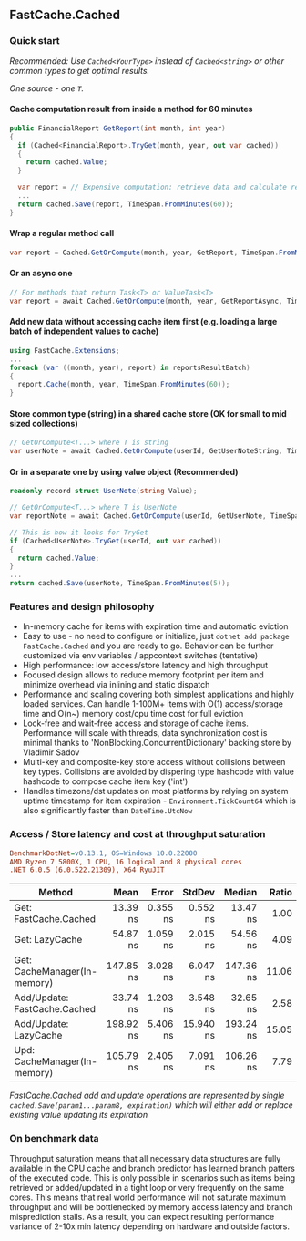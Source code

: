 ## FastCache.Cached
### Quick start
*Recommended: Use `Cached<YourType>` instead of `Cached<string>` or other common types to get optimal results.*

*One source - one `T`.*
#### Cache computation result from inside a method for 60 minutes
```csharp
public FinancialReport GetReport(int month, int year)
{
  if (Cached<FinancialReport>.TryGet(month, year, out var cached))
  {
    return cached.Value;
  }

  var report = // Expensive computation: retrieve data and calculate report
  ...
  return cached.Save(report, TimeSpan.FromMinutes(60));
}
```
#### Wrap a regular method call
```csharp
var report = Cached.GetOrCompute(month, year, GetReport, TimeSpan.FromMinutes(60));
```
#### Or an async one
```csharp
// For methods that return Task<T> or ValueTask<T>
var report = await Cached.GetOrCompute(month, year, GetReportAsync, TimeSpan.FromMinute(60));
```
#### Add new data without accessing cache item first (e.g. loading a large batch of independent values to cache)
```csharp
using FastCache.Extensions;
...
foreach (var ((month, year), report) in reportsResultBatch)
{
  report.Cache(month, year, TimeSpan.FromMinutes(60));
}
```
#### Store common type (string) in a shared cache store (OK for small to mid sized collections)
```csharp
// GetOrCompute<T...> where T is string
var userNote = await Cached.GetOrCompute(userId, GetUserNoteString, TimeSpan.FromMinutes(5));
```
#### Or in a separate one by using value object (Recommended)
```csharp
readonly record struct UserNote(string Value);

// GetOrCompute<T...> where T is UserNote
var reportNote = await Cached.GetOrCompute(userId, GetUserNote, TimeSpan.FromMinutes(5));
```
```csharp
// This is how it looks for TryGet
if (Cached<UserNote>.TryGet(userId, out var cached))
{
  return cached.Value;
}
...
return cached.Save(userNote, TimeSpan.FromMinutes(5));
```

### Features and design philosophy
- In-memory cache for items with expiration time and automatic eviction
- Easy to use - no need to configure or initialize, just `dotnet add package FastCache.Cached` and you are ready to go. Behavior can be further customized via env variables / appcontext switches (tentative)
- High performance: low access/store latency and high throughput
- Focused design allows to reduce memory footprint per item and minimize overhead via inlining and static dispatch
- Performance and scaling covering both simplest applications and highly loaded services. Can handle 1-100M+ items with O(1) access/storage time and O(n~) memory cost/cpu time cost for full eviction
- Lock-free and wait-free access and storage of cache items. Performance will scale with threads, data synchronization cost is minimal thanks to 'NonBlocking.ConcurrentDictionary' backing store by Vladimir Sadov
- Multi-key and composite-key store access without collisions between key types. Collisions are avoided by dispering type hashcode with value hashcode to compose cache item key ('int')
- Handles timezone/dst updates on most platforms by relying on system uptime timestamp for item expiration - `Environment.TickCount64` which is also significantly faster than `DateTime.UtcNow`

### Access / Store latency and cost at throughput saturation
``` ini
BenchmarkDotNet=v0.13.1, OS=Windows 10.0.22000
AMD Ryzen 7 5800X, 1 CPU, 16 logical and 8 physical cores
.NET 6.0.5 (6.0.522.21309), X64 RyuJIT
```
|             Method           |      Mean |    Error |    StdDev |    Median | Ratio | RatioSD |  Gen 0 | Allocated |
|----------------------------- |----------:|---------:|----------:|----------:|------:|--------:|-------:|----------:|
| Get: FastCache.Cached        |  13.39 ns | 0.355 ns |  0.552 ns |  13.47 ns |  1.00 |    0.00 |      - |         - |
| Get: LazyCache               |  54.87 ns | 1.059 ns |  2.015 ns |  54.56 ns |  4.09 |    0.20 |      - |         - |
| Get: CacheManager(In-memory) | 147.85 ns | 3.028 ns |  6.047 ns | 147.36 ns | 11.06 |    0.71 | 0.0105 |     176 B |
| Add/Update: FastCache.Cached |  33.74 ns | 1.203 ns |  3.548 ns |  32.65 ns |  2.58 |    0.23 | 0.0024 |      40 B |
| Add/Update: LazyCache        | 198.92 ns | 5.406 ns | 15.940 ns | 193.24 ns | 15.05 |    1.22 | 0.0286 |     480 B |
| Upd: CacheManager(In-memory) | 105.79 ns | 2.405 ns |  7.091 ns | 106.26 ns |  7.79 |    0.68 | 0.0176 |     296 B |

*FastCache.Cached add and update operations are represented by single `cached.Save(param1...param8, expiration)` which will either add or replace existing value updating its expiration*
### On benchmark data
Throughput saturation means that all necessary data structures are fully available in the CPU cache and branch predictor has learned branch patters of the executed code.
This is only possible in scenarios such as items being retrieved or added/updated in a tight loop or very frequently on the same cores.
This means that real world performance will not saturate maximum throughput and will be bottlenecked by memory access latency and branch misprediction stalls.
As a result, you can expect resulting performance variance of 2-10x min latency depending on hardware and outside factors.
